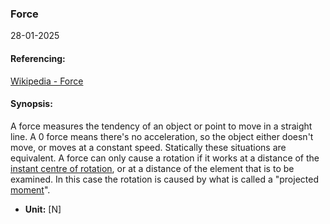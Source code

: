 ### Force
28-01-2025
#### Referencing:
[Wikipedia - Force](https://en.wikipedia.org/wiki/Force)

#### Synopsis:
A force measures the tendency of an object or point to move in a straight line. A $0$ force means there's no acceleration, so the object either doesn't move, or moves at a constant speed. Statically these situations are equivalent.
A force can only cause a rotation if it works at a distance of the [instant centre of rotation](Instant%20Centre%20of%20Rotation.md), or at a distance of the element that is to be examined. In this case the rotation is caused by what is called a "projected [moment](Moment.md)".

- __Unit:__ \[N]




